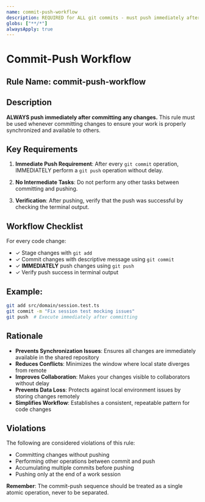 ```yaml
---
name: commit-push-workflow
description: REQUIRED for ALL git commits - must push immediately after committing to ensure synchronization
globs: ["**/*"]
alwaysApply: true
---
```


# Commit-Push Workflow

## Rule Name: commit-push-workflow

## Description
**ALWAYS push immediately after committing any changes.** This rule must be used whenever committing changes to ensure your work is properly synchronized and available to others.

## Key Requirements

1. **Immediate Push Requirement**: After every `git commit` operation, IMMEDIATELY perform a `git push` operation without delay.

2. **No Intermediate Tasks**: Do not perform any other tasks between committing and pushing.

3. **Verification**: After pushing, verify that the push was successful by checking the terminal output.

## Workflow Checklist

For every code change:

- ✓ Stage changes with `git add`
- ✓ Commit changes with descriptive message using `git commit`
- ✓ **IMMEDIATELY** push changes using `git push`
- ✓ Verify push success in terminal output

## Example:

```bash
git add src/domain/session.test.ts
git commit -m "Fix session test mocking issues"
git push  # Execute immediately after committing
```

## Rationale

- **Prevents Synchronization Issues**: Ensures all changes are immediately available in the shared repository
- **Reduces Conflicts**: Minimizes the window where local state diverges from remote
- **Improves Collaboration**: Makes your changes visible to collaborators without delay
- **Prevents Data Loss**: Protects against local environment issues by storing changes remotely
- **Simplifies Workflow**: Establishes a consistent, repeatable pattern for code changes

## Violations

The following are considered violations of this rule:

- Committing changes without pushing
- Performing other operations between commit and push
- Accumulating multiple commits before pushing
- Pushing only at the end of a work session

**Remember**: The commit-push sequence should be treated as a single atomic operation, never to be separated. 

